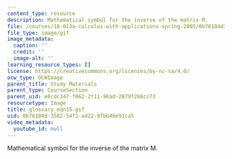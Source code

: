 ```yaml
---
content_type: resource
description: Mathematical symbol for the inverse of the matrix M.
file: /courses/18-013a-calculus-with-applications-spring-2005/0b76104d358254f1ad229fbb46e91ca5_glossary_eqn15.gif
file_type: image/gif
image_metadata:
  caption: ''
  credit: ''
  image-alt: ''
learning_resource_types: []
license: https://creativecommons.org/licenses/by-nc-sa/4.0/
ocw_type: OCWImage
parent_title: Study Materials
parent_type: CourseSection
parent_uid: e8cdc347-f062-2f11-96ad-2879f268cc73
resourcetype: Image
title: glossary_eqn15.gif
uid: 0b76104d-3582-54f1-ad22-9fbb46e91ca5
video_metadata:
  youtube_id: null
---
```

Mathematical symbol for the inverse of the matrix M.
